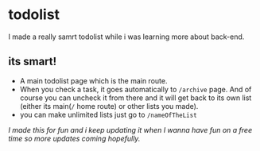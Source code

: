 # todolist
I made a really samrt todolist while i was learning more about back-end.


## its smart!
- A main todolist page which is the main route.
- When you check a task, it goes automatically to `/archive` page. And of course you can uncheck it from there and it will get back to its own list (either its main(`/` home route) or other lists you made).
- you can make unlimited lists just go to `/nameOfTheList`



_I made this for fun and i keep updating it when I wanna have fun on a free time so more updates coming hopefully._
